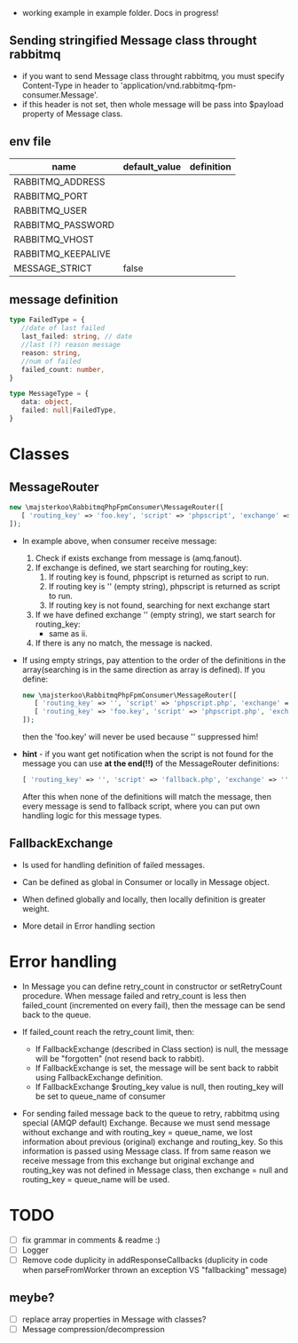 - working example in example folder. Docs in progress!

## Sending stringified Message class throught rabbitmq 
- if you want to send Message class throught rabbitmq, you must specify Content-Type in header to 
  'application/vnd.rabbitmq-fpm-consumer.Message'.
- if this header is not set, then whole message will be pass into $payload property of Message class.

## env file
| name | default_value | definition |
| ---- | ------------- | ---------- |
| RABBITMQ_ADDRESS | |
| RABBITMQ_PORT | |
| RABBITMQ_USER | |
| RABBITMQ_PASSWORD | |
| RABBITMQ_VHOST | |
| RABBITMQ_KEEPALIVE | |
| MESSAGE_STRICT | false | |

## message definition
```typescript
type FailedType = {
   //date of last failed
   last_failed: string, // date
   //last (?) reason message
   reason: string,
   //num of failed
   failed_count: number,   
}

type MessageType = {
   data: object,
   failed: null|FailedType,
}
```

# Classes

## MessageRouter

```php
new \majsterkoo\RabbitmqPhpFpmConsumer\MessageRouter([
   [ 'routing_key' => 'foo.key', 'script' => 'phpscript', 'exchange' => 'amq.fanout' ]
]);
```
- In example above, when consumer receive message:
    1) Check if exists exchange from message is (amq.fanout).
    2) If exchange is defined, we start searching for routing_key:
        1) If routing key is found, phpscript is returned as script to run.
        2) If routing key is '' (empty string), phpscript is returned as script to run.
        3) If routing key is not found, searching for next exchange start
    3) If we have defined exchange '' (empty string), we start search for routing_key:
        - same as ii.
    4) If there is any no match, the message is nacked.


- If using empty strings, pay attention to the order of the definitions in the array(searching 
  is in the same direction as array is defined). If you define:
  ```php
  new \majsterkoo\RabbitmqPhpFpmConsumer\MessageRouter([
     [ 'routing_key' => '', 'script' => 'phpscript.php', 'exchange' => 'amq.fanout' ],
     [ 'routing_key' => 'foo.key', 'script' => 'phpscript.php', 'exchange' => 'amq.fanout' ]
  ]);
  ```
  then the 'foo.key' will never be used because '' suppressed him!
 
- **hint** - if you want get notification when the script is not found for the message you can use
  **at the end(!!)** of the MessageRouter definitions:
  ```php
  [ 'routing_key' => '', 'script' => 'fallback.php', 'exchange' => '' ];
  ```
  After this when none of the definitions will match the message, then every message is send to fallback script, where
  you can put own handling logic for this message types. 

## FallbackExchange
- Is used for handling definition of failed messages.


- Can be defined as global in Consumer or locally in Message object.
- When defined globally and locally, then locally definition is greater weight.
- More detail in Error handling section

# Error handling
- In Message you can define retry_count in constructor or setRetryCount procedure. When message
failed and retry_count is less then failed_count (incremented on every fail), then the message can be send back to the queue.
- If failed_count reach the retry_count limit, then:
    - If FallbackExchange (described in Class section) is null, the message will be "forgotten" (not resend back to rabbit).
    - If FallbackExchange is set, the message will be sent back to rabbit using FallbackExchange definition.
    - If FallbackExchange $routing_key value is null, then routing_key will be set to queue_name of consumer
    
- For sending failed message back to the queue to retry, rabbitmq using special (AMQP default) Exchange.
  Because we must send message without exchange and with routing_key = queue_name, we lost 
  information about previous (original) exchange and routing_key. So this information is passed
  using Message class. If from same reason we receive message from this exchange but original
  exchange and routing_key was not defined in Message class, then exchange = null and routing_key = queue_name will be used.

# TODO

- [ ] fix grammar in comments & readme :)
- [ ] Logger
- [ ] Remove code duplicity in addResponseCallbacks (duplicity in code when 
  parseFromWorker thrown an exception VS "fallbacking" message)

## meybe?
- [ ] replace array properties in Message with classes?
- [ ] Message compression/decompression

